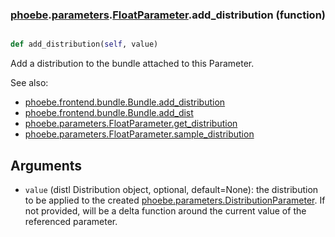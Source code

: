 ### [phoebe](phoebe.md).[parameters](phoebe.parameters.md).[FloatParameter](phoebe.parameters.FloatParameter.md).add_distribution (function)


```py

def add_distribution(self, value)

```



Add a distribution to the bundle attached to this Parameter.

See also:
* [phoebe.frontend.bundle.Bundle.add_distribution](phoebe.frontend.bundle.Bundle.add_distribution.md)
* [phoebe.frontend.bundle.Bundle.add_dist](phoebe.frontend.bundle.Bundle.add_dist.md)
* [phoebe.parameters.FloatParameter.get_distribution](phoebe.parameters.FloatParameter.get_distribution.md)
* [phoebe.parameters.FloatParameter.sample_distribution](phoebe.parameters.FloatParameter.sample_distribution.md)

Arguments
------------
* `value` (distl Distribution object, optional, default=None): the
    distribution to be applied to the created [phoebe.parameters.DistributionParameter](phoebe.parameters.DistributionParameter.md).
    If not provided, will be a delta function around the current value
    of the referenced parameter.


